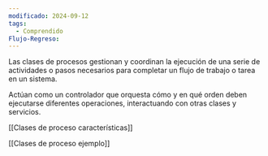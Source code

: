 ```yaml
---
modificado: 2024-09-12
tags:
  - Comprendido
Flujo-Regreso:
---
```

Las clases de procesos gestionan y coordinan la ejecución de una serie de actividades o pasos necesarios para completar un flujo de trabajo o tarea en un sistema. 

Actúan como un controlador que orquesta cómo y en qué orden deben ejecutarse diferentes operaciones, interactuando con otras clases y servicios.


[[Clases de proceso características]]

[[Clases de proceso ejemplo]]